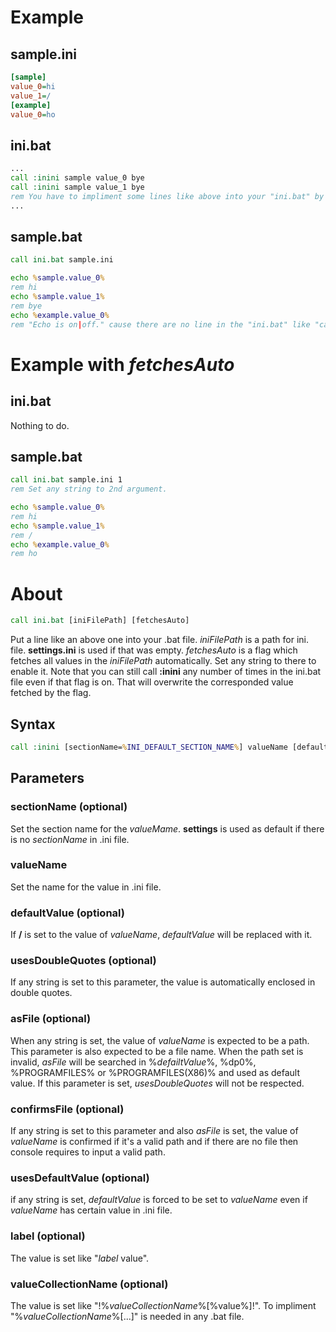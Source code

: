 # Example #

## sample.ini ##
```ini
[sample]
value_0=hi
value_1=/
[example]
value_0=ho
```

## ini.bat ##
```bat
...  
call :inini sample value_0 bye
call :inini sample value_1 bye
rem You have to impliment some lines like above into your "ini.bat" by yourself for the handling value easily.
...  
```

## sample.bat ##
```bat
call ini.bat sample.ini

echo %sample.value_0%
rem hi
echo %sample.value_1%
rem bye
echo %example.value_0%
rem "Echo is on|off." cause there are no line in the "ini.bat" like "call :inini example value_0".
```
# Example with *fetchesAuto* #
## ini.bat ##
Nothing to do.
## sample.bat ##
```bat
call ini.bat sample.ini 1
rem Set any string to 2nd argument.

echo %sample.value_0%
rem hi
echo %sample.value_1%
rem /
echo %example.value_0%
rem ho
```
# About #
```bat
call ini.bat [iniFilePath] [fetchesAuto]
```
Put a line like an above one into your .bat file. *iniFilePath* is a path for ini. file. **settings.ini** is used if that was empty. *fetchesAuto* is a flag which fetches all values in the *iniFilePath* automatically. Set any string to there to enable it. Note that you can still call **:inini** any number of times in the ini.bat file even if that flag is on. That will overwrite the corresponded value fetched by the flag.
## Syntax ##
```bat
call :inini [sectionName=%INI_DEFAULT_SECTION_NAME%] valueName [defaultValue] [usesDoubleQuoter] [asFile] [confirmsFile] sDefaultValue] [label] [valueCollectionName]
```
## Parameters ##
### sectionName (optional) ###
Set the section name for the *valueMame*. **settings** is used as default if there is no *sectionName* in .ini file.
### valueName ###
Set the name for the value in .ini file.
### defaultValue (optional) ###
If **/** is set to the value of *valueName*, *defaultValue* will be replaced with it.
### usesDoubleQuotes (optional) ###
If any string is set to this parameter, the value is automatically enclosed in double quotes.
### asFile (optional) ###
When any string is set, the value of *valueName* is expected to be a path. This parameter is also expected to be a file name. When the path set is invalid, *asFile* will be searched in %*defailtValue*%, %dp0%, %PROGRAMFILES% or %PROGRAMFILES(X86)% and used as default value. If this parameter is set, *usesDoubleQuotes* will not be respected.
### confirmsFile (optional) ###
If any string is set to this parameter and also *asFile* is set, the value of *valueName* is confirmed if it's a valid path and if there are no file then console requires to input a valid path.
### usesDefaultValue (optional) ###
if any string is set, *defaultValue* is forced to be set to *valueName* even if *valueName* has certain value in .ini file.
### label (optional) ###
The value is set like "*label* value".
### valueCollectionName (optional) ###
The value is set like "!%*valueCollectionName*%[%value%]!". To impliment "%*valueCollectionName*%[...]" is needed in any .bat file.